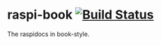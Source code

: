 # raspi-book [![Build Status](https://travis-ci.org/stormarnschule/raspi-book.svg?branch=master)](https://travis-ci.org/stormarnschule/raspi-book)
The raspidocs in book-style.
